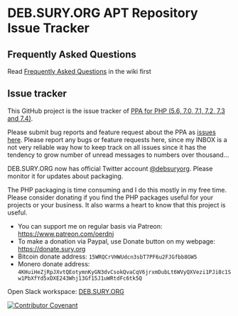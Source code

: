 # DEB.SURY.ORG APT Repository Issue Tracker

## Frequently Asked Questions

Read [Frequently Asked Questions](https://github.com/oerdnj/deb.sury.org/wiki/Frequently-Asked-Questions) in the wiki first

## Issue tracker

This GitHub project is the issue tracker of [PPA for PHP (5.6, 7.0, 7.1, 7.2, 7.3 and 7.4)](https://launchpad.net/~ondrej/+archive/ubuntu/php).

Please submit bug reports and feature request about the PPA as [issues here](https://github.com/oerdnj/deb.sury.org/issues).   Please report any bugs or feature requests here, since my INBOX is a not very reliable way how to keep track on all issues since it has the tendency to grow number of unread messages to numbers over thousand...

DEB.SURY.ORG now has official Twitter account [@debsuryorg](https://twitter.com/debsuryorg).  Please monitor it for updates about packaging.

The PHP packaging is time consuming and I do this mostly in my free time. Please consider donating if you find the PHP packages useful for your projects or your business. It also warms a heart to know that this project is useful.

* You can support me on regular basis via Patreon: https://www.patreon.com/oerdnj
* To make a donation via Paypal, use Donate button on my webpage: https://donate.sury.org
* Bitcoin donate address: `15WRQCrVHWUdcn3sbT7PF6u2FJGfbb8GW5`
* Monero donate address: `4KHuiHeZjRpJXvtQEotymnKyGN3dvCsokQvaCqV6jrxmDubLt6WVyQXVezi1PJi8c1Sw1PbXfYd5xDXE243Whj13Gf15J1uWRtdFc6tk5Q`

Open Slack workspace: [DEB.SURY.ORG](https://join.slack.com/t/debsuryorg/shared_invite/enQtNTY2MTg0MDg2NjI4LWEwNDliMWIyY2U0OWJjOTQ1YzFhNzc3OGMzY2U4NWM5MDE4OWJhNGE2OTNhNDkwZDkzNzY2ZWNiMzgyY2Y5ZTI)

[![Contributor Covenant](https://img.shields.io/badge/Contributor%20Covenant-v2.0%20adopted-ff69b4.svg)](code_of_conduct.md)
